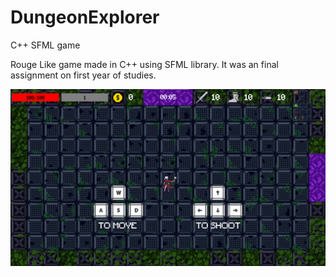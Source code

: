 # DungeonExplorer
C++ SFML game
<p> Rouge Like game made in C++ using SFML library. It was an final assignment on first year of studies.</p>

![image alt](https://github.com/grzelkaw/DungeonExplorer/blob/main/screenshots/1.png?raw=true)
